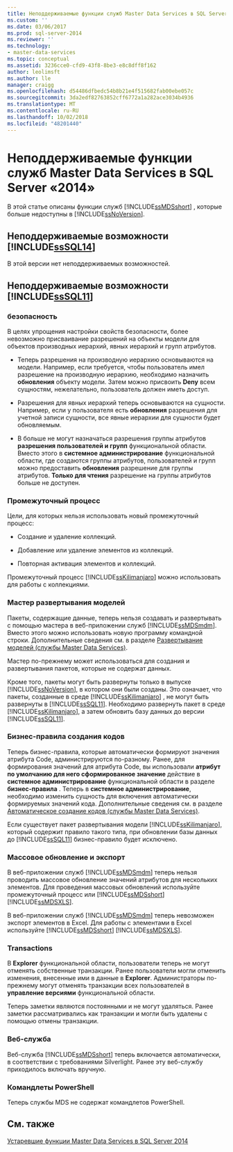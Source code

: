 ```yaml
---
title: Неподдерживаемые функции служб Master Data Services в SQL Server 2014 | Документация Майкрософт
ms.custom: ''
ms.date: 03/06/2017
ms.prod: sql-server-2014
ms.reviewer: ''
ms.technology:
- master-data-services
ms.topic: conceptual
ms.assetid: 3236cce0-cfd9-43f8-8be3-e8c8dff8f162
author: leolimsft
ms.author: lle
manager: craigg
ms.openlocfilehash: d54486dfbedc54b8b21e4f515682fab00ebe057c
ms.sourcegitcommit: 3da2edf82763852cff6772a1a282ace3034b4936
ms.translationtype: MT
ms.contentlocale: ru-RU
ms.lasthandoff: 10/02/2018
ms.locfileid: "48201440"
---
```

# <a name="discontinued-master-data-services-features-in-sql-server-2014"></a>Неподдерживаемые функции служб Master Data Services в SQL Server «2014»
  В этой статье описаны функции служб [!INCLUDE[ssMDSshort](../includes/ssmdsshort-md.md)] , которые больше недоступны в [!INCLUDE[ssNoVersion](../includes/ssnoversion-md.md)].  
  
## <a name="includesssql14includessssql14-mdmd-discontinued-features"></a>Неподдерживаемые возможности [!INCLUDE[ssSQL14](../includes/sssql14-md.md)]  
 В этой версии нет неподдерживаемых возможностей.  
  
## <a name="includesssql11includessssql11-mdmd-discontinued-features"></a>Неподдерживаемые возможности [!INCLUDE[ssSQL11](../includes/sssql11-md.md)]  
  
### <a name="security"></a>безопасность  
 В целях упрощения настройки свойств безопасности, более невозможно присваивание разрешений на объекты модели для объектов производных иерархий, явных иерархий и групп атрибутов.  
  
-   Теперь разрешения на производную иерархию основываются на модели. Например, если требуется, чтобы пользователь имел разрешение на производную иерархию, необходимо назначить **обновления** объекту модели. Затем можно присвоить **Deny** всем сущностям, нежелательно, пользователь должен иметь доступ.  
  
-   Разрешения для явных иерархий теперь основываются на сущности. Например, если у пользователя есть **обновления** разрешения для учетной записи сущности, все явные иерархии для сущности будет обновляемым.  
  
-   В больше не могут назначаться разрешения группы атрибутов **разрешения пользователей и групп** функциональной области. Вместо этого в **системное администрирование** функциональной области, где создаются группы атрибутов, пользователей и групп можно предоставить **обновления** разрешение для группы атрибутов. **Только для чтения** разрешение на группы атрибутов больше не доступен.  
  
### <a name="staging-process"></a>Промежуточный процесс  
 Цели, для которых нельзя использовать новый промежуточный процесс:  
  
-   Создание и удаление коллекций.  
  
-   Добавление или удаление элементов из коллекций.  
  
-   Повторная активация элементов и коллекций.  
  
 Промежуточный процесс [!INCLUDE[ssKilimanjaro](../includes/sskilimanjaro-md.md)] можно использовать для работы с коллекциями.  
  
### <a name="model-deployment-wizard"></a>Мастер развертывания моделей  
 Пакеты, содержащие данные, теперь нельзя создавать и развертывать с помощью мастера в веб-приложении служб [!INCLUDE[ssMDSmdm](../includes/ssmdsmdm-md.md)]. Вместо этого можно использовать новую программу командной строки. Дополнительные сведения см. в разделе [Развертывание моделей (службы Master Data Services)](deploying-models-master-data-services.md).  
  
 Мастер по-прежнему может использоваться для создания и развертывания пакетов, которые не содержат данных.  
  
 Кроме того, пакеты могут быть развернуты только в выпуске [!INCLUDE[ssNoVersion](../includes/ssnoversion-md.md)], в котором они были созданы. Это означает, что пакеты, созданные в среде [!INCLUDE[ssKilimanjaro](../includes/sskilimanjaro-md.md)] , не могут быть развернуты в [!INCLUDE[ssSQL11](../includes/sssql11-md.md)]. Необходимо развернуть пакет в среде [!INCLUDE[ssKilimanjaro](../includes/sskilimanjaro-md.md)], а затем обновить базу данных до версии [!INCLUDE[ssSQL11](../includes/sssql11-md.md)].  
  
### <a name="code-generation-business-rules"></a>Бизнес-правила создания кодов  
 Теперь бизнес-правила, которые автоматически формируют значения атрибута Code, администрируются по-разному. Ранее, для формирования значений для атрибута Code, вы использовали **атрибут по умолчанию для него сформированное значение** действие в **системное администрирование** функциональной области в разделе **бизнес-правила** . Теперь в **системное администрирование**, необходимо изменить сущность для включения автоматически формируемых значений кода. Дополнительные сведения см. в разделе [Автоматическое создание кодов (службы Master Data Services)](automatic-code-creation-master-data-services.md).  
  
 Если существует пакет развертывания модели [!INCLUDE[ssKilimanjaro](../includes/sskilimanjaro-md.md)], который содержит правило такого типа, при обновлении базы данных до [!INCLUDE[ssSQL11](../includes/sssql11-md.md)] бизнес-правило будет исключено.  
  
### <a name="bulk-updates-and-exporting"></a>Массовое обновление и экспорт  
 В веб-приложении служб [!INCLUDE[ssMDSmdm](../includes/ssmdsmdm-md.md)] теперь нельзя проводить массовое обновление значений атрибутов для нескольких элементов. Для проведения массовых обновлений используйте промежуточный процесс или [!INCLUDE[ssMDSshort](../includes/ssmdsshort-md.md)] [!INCLUDE[ssMDSXLS](../includes/ssmdsxls-md.md)].  
  
 В веб-приложении служб [!INCLUDE[ssMDSmdm](../includes/ssmdsmdm-md.md)] теперь невозможен экспорт элементов в Excel. Для работы с элементами в Excel используйте [!INCLUDE[ssMDSshort](../includes/ssmdsshort-md.md)] [!INCLUDE[ssMDSXLS](../includes/ssmdsxls-md.md)].  
  
### <a name="transactions"></a>Transactions  
 В **Explorer** функциональной области, пользователи теперь не могут отменять собственные транзакции. Ранее пользователи могли отменить изменения, внесенные ими в данные в **Explorer**. Администраторы по-прежнему могут отменять транзакции всех пользователей в **управление версиями** функциональной области.  
  
 Теперь заметки являются постоянными и не могут удаляться. Ранее заметки рассматривались как транзакции и могли быть удалены с помощью отмены транзакции.  
  
### <a name="web-service"></a>Веб-служба  
 Веб-служба [!INCLUDE[ssMDSshort](../includes/ssmdsshort-md.md)] теперь включается автоматически, в соответствии с требованиями Silverlight. Ранее эту веб-службу приходилось включать вручную.  
  
### <a name="powershell-cmdlets"></a>Командлеты PowerShell  
 Теперь службы MDS не содержат командлетов PowerShell.  
  
## <a name="see-also"></a>См. также  
 [Устаревшие функции Master Data Services в SQL Server 2014](deprecated-master-data-services-features.md)  
  
  
